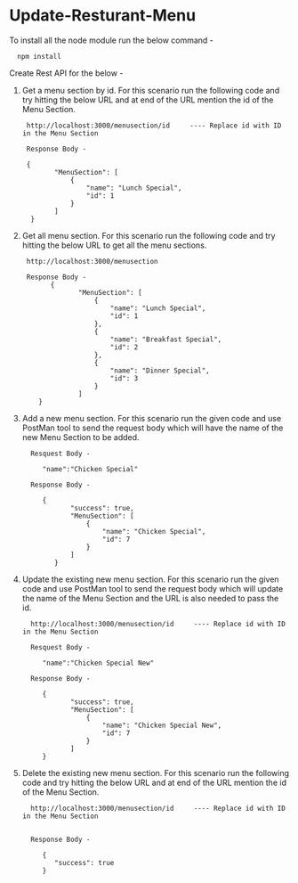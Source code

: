 # Update-Resturant-Menu

To install all the node module run the below command - 

      npm install


Create Rest API for the below - 

 1) Get a menu section by id. For this scenario run the following code and try hitting the below URL and at end of the URL mention the id of the Menu Section.
         
         http://localhost:3000/menusection/id     ---- Replace id with ID in the Menu Section
         
         Response Body -
         
         {
                "MenuSection": [
                    {
                        "name": "Lunch Special",
                        "id": 1
                    }
                ]
          }
         
 2) Get all menu section. For this scenario run the following code and try hitting the below URL to get all the menu sections.
         
         http://localhost:3000/menusection
         
         Response Body - 
               {
                      "MenuSection": [
                          {
                              "name": "Lunch Special",
                              "id": 1
                          },
                          {
                              "name": "Breakfast Special",
                              "id": 2
                          },
                          {
                              "name": "Dinner Special",
                              "id": 3
                          }
                      ]
            }
   
   3) Add a new menu section. For this scenario run the given code and use PostMan tool to send the request body which will have the name of the new Menu Section to be added.
         
            Resquest Body - 

               "name":"Chicken Special"
         
            Response Body - 

               {
                      "success": true,
                      "MenuSection": [
                          {
                              "name": "Chicken Special",
                              "id": 7
                          }
                      ]
                  }
                  
   4) Update the existing new menu section. For this scenario run the given code and use PostMan tool to send the request body which will update the name of the Menu Section and the URL is also needed to pass the id.
         
            http://localhost:3000/menusection/id     ---- Replace id with ID in the Menu Section
         
            Resquest Body - 

               "name":"Chicken Special New"
         
            Response Body - 

               {
                      "success": true,
                      "MenuSection": [
                          {
                              "name": "Chicken Special New",
                              "id": 7
                          }
                      ]
               }
               
   5) Delete the existing new menu section. For this scenario run the following code and try hitting the below URL and at end of the URL mention the id of the Menu Section.
         
            http://localhost:3000/menusection/id     ---- Replace id with ID in the Menu Section
         
         
            Response Body - 

               {
                  "success": true
               }




